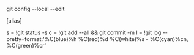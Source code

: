 git config --local --edit

[alias]

s = !git status -s
c = !git add --all && git commit -m
l = !git log --pretty=format:'%C(blue)%h %C(red)%d %C(white)%s - %C(cyan)%cn, %C(green)%cr'
